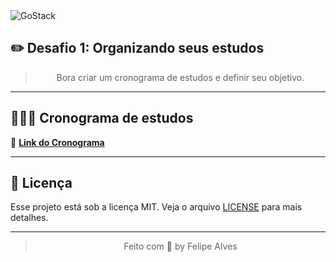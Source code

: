 <img alt="GoStack" src="https://storage.googleapis.com/golden-wind/bootcamp-gostack/header-desafios-new.png" />

## :pencil2: **Desafio 1: Organizando seus estudos**
 
<p>
<blockquote align="center">Bora criar um cronograma de estudos e definir seu objetivo.</blockquote>
</p>

---

## 👨🏾‍💻 **Cronograma de estudos**

📄 **[Link do Cronograma](https://www.notion.so/felipealvessi/GoStack-14-566f92cf23eb4cc0b5fc3160084aa4c2)**

---


## :memo: Licença

Esse projeto está sob a licença MIT. Veja o arquivo [LICENSE](LICENSE) para mais detalhes.

---

<blockquote align="center">Feito com 💙 by Felipe Alves</blockquote>
